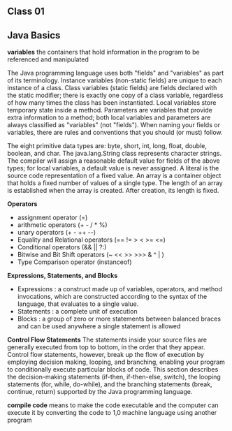 ## Class 01
## Java Basics

**variables** the containers that hold information in the program to be referenced and manipulated

The Java programming language uses both "fields" and "variables" as part of its terminology. Instance variables (non-static fields) are unique to each instance of a class. Class variables (static fields) are fields declared with the static modifier; there is exactly one copy of a class variable, regardless of how many times the class has been instantiated. Local variables store temporary state inside a method. Parameters are variables that provide extra information to a method; both local variables and parameters are always classified as "variables" (not "fields"). When naming your fields or variables, there are rules and conventions that you should (or must) follow.

The eight primitive data types are: byte, short, int, long, float, double, boolean, and char. The java.lang.String class represents character strings. The compiler will assign a reasonable default value for fields of the above types; for local variables, a default value is never assigned. A literal is the source code representation of a fixed value. An array is a container object that holds a fixed number of values of a single type. The length of an array is established when the array is created. After creation, its length is fixed.

**Operators**
- assignment operator (=)
- arithmetic operators (+ - / * %)
- unary operators (+ - ++ --)
- Equality and Relational operators (== != > < >= <=)
- Conditional operators (&& || ?:)
- Bitwise and Bit Shift operators (~ << >> >>> & ^ | )
- Type Comparison operator (instanceof)

**Expressions, Statements, and Blocks**
- Expressions : a construct made up of variables, operators, and method invocations, which are constructed according to the syntax of the language, that evaluates to a single value.
- Statements : a complete unit of execution
- Blocks : a group of zero or more statements between balanced braces and can be used anywhere a single statement is allowed

**Control Flow Statements**
The statements inside your source files are generally executed from top to bottom, in the order that they appear. Control flow statements, however, break up the flow of execution by employing decision making, looping, and branching, enabling your program to conditionally execute particular blocks of code. This section describes the decision-making statements (if-then, if-then-else, switch), the looping statements (for, while, do-while), and the branching statements (break, continue, return) supported by the Java programming language.


**compile code** means to make the code executable and the computer can execute it by converting the code to 1,0 machine language using another program 